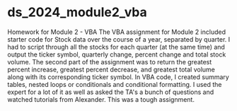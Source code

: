 # ds_2024_module2_vba
Homework for Module 2 - VBA
The VBA assignment for Module 2 included starter code for Stock data over the course of a year, separated by quarter. I had to script through all the stocks for each quarter (at the same time) and output the ticker symbol, quarterly change, percent change and total stock volume. The second part of the assignment was to return the greatest percent increase, greatest percent decrease, and greatest total volume along with its corresponding ticker symbol. In VBA code, I created summary tables, nested loops or conditionals and conditional formatting. I used the expert for a lot of it as well as asked the TA's a bunch of questions and watched tutorials from Alexander. This was a tough assignment. 